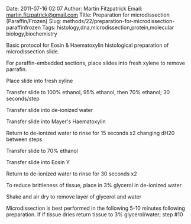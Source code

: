 Date: 2011-07-16 02:07
Author: Martin Fitzpatrick
Email: martin.fitzpatrick@gmail.com
Title: Preparation for microdissection (Paraffin/Frozen)
Slug: methods/22/preparation-for-microdissection-paraffinfrozen
Tags: histology,dna,microdissection,protein,molecular biology,biochemistry

Basic protocol for Eosin & Haematoxylin histological preparation of microdissection slide.









For paraffin-embedded sections, place slides into fresh xylene to remove parrafin. 



Place slide into fresh xyline



Transfer slide to 100% ethanol, 95% ethanol, then 70% ethanol; 30 seconds/step



Transfer slide into de-ionized water



Transfer slide into Mayer's Haematoxylin



Return to de-ionized water to rinse for 15 seconds x2 changing dH20 between steps



Transfer slide to 70% ethanol



Transfer slide into Eosin Y



Return to de-ionized water to rinse for 30 seconds x2



To reduce brittleness of tissue, place in 3% glycerol in de-ionized water



Shake and air dry to remove layer of glycerol and water



Microdissection is best performed in the following 5-10 minutes following preparation. If if tissue dries return tissue to 3% glycerol/water; step #10





